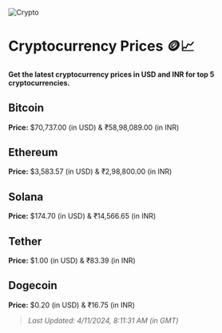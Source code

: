
![Crypto](https://www.techguide.com.au/wp-content/uploads/2020/11/crypto3.jpeg)

# Cryptocurrency Prices 🪙📈

#### Get the latest cryptocurrency prices in USD and INR for top 5 cryptocurrencies.

## Bitcoin

**Price:** $70,737.00 (in USD) & ₹58,98,089.00 (in INR)

## Ethereum

**Price:** $3,583.57 (in USD) & ₹2,98,800.00 (in INR)

## Solana

**Price:** $174.70 (in USD) & ₹14,566.65 (in INR)

## Tether

**Price:** $1.00 (in USD) & ₹83.39 (in INR)

## Dogecoin

**Price:** $0.20 (in USD) & ₹16.75 (in INR)

> _Last Updated: 4/11/2024, 8:11:31 AM (in GMT)_
